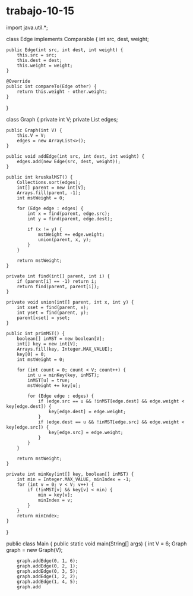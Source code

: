 # trabajo-10-15
import java.util.*;

class Edge implements Comparable<Edge> {
    int src, dest, weight;

    public Edge(int src, int dest, int weight) {
        this.src = src;
        this.dest = dest;
        this.weight = weight;
    }

    @Override
    public int compareTo(Edge other) {
        return this.weight - other.weight;
    }
}

class Graph {
    private int V;
    private List<Edge> edges;

    public Graph(int V) {
        this.V = V;
        edges = new ArrayList<>();
    }

    public void addEdge(int src, int dest, int weight) {
        edges.add(new Edge(src, dest, weight));
    }

    public int kruskalMST() {
        Collections.sort(edges);
        int[] parent = new int[V];
        Arrays.fill(parent, -1);
        int mstWeight = 0;

        for (Edge edge : edges) {
            int x = find(parent, edge.src);
            int y = find(parent, edge.dest);

            if (x != y) {
                mstWeight += edge.weight;
                union(parent, x, y);
            }
        }

        return mstWeight;
    }

    private int find(int[] parent, int i) {
        if (parent[i] == -1) return i;
        return find(parent, parent[i]);
    }

    private void union(int[] parent, int x, int y) {
        int xset = find(parent, x);
        int yset = find(parent, y);
        parent[xset] = yset;
    }

    public int primMST() {
        boolean[] inMST = new boolean[V];
        int[] key = new int[V];
        Arrays.fill(key, Integer.MAX_VALUE);
        key[0] = 0;
        int mstWeight = 0;

        for (int count = 0; count < V; count++) {
            int u = minKey(key, inMST);
            inMST[u] = true;
            mstWeight += key[u];

            for (Edge edge : edges) {
                if (edge.src == u && !inMST[edge.dest] && edge.weight < key[edge.dest]) {
                    key[edge.dest] = edge.weight;
                }
                if (edge.dest == u && !inMST[edge.src] && edge.weight < key[edge.src]) {
                    key[edge.src] = edge.weight;
                }
            }
        }

        return mstWeight;
    }

    private int minKey(int[] key, boolean[] inMST) {
        int min = Integer.MAX_VALUE, minIndex = -1;
        for (int v = 0; v < V; v++) {
            if (!inMST[v] && key[v] < min) {
                min = key[v];
                minIndex = v;
            }
        }
        return minIndex;
    }
}

public class Main {
    public static void main(String[] args) {
        int V = 6;
        Graph graph = new Graph(V);

        graph.addEdge(0, 1, 6);
        graph.addEdge(0, 2, 1);
        graph.addEdge(0, 3, 5);
        graph.addEdge(1, 2, 2);
        graph.addEdge(1, 4, 5);
        graph.add

